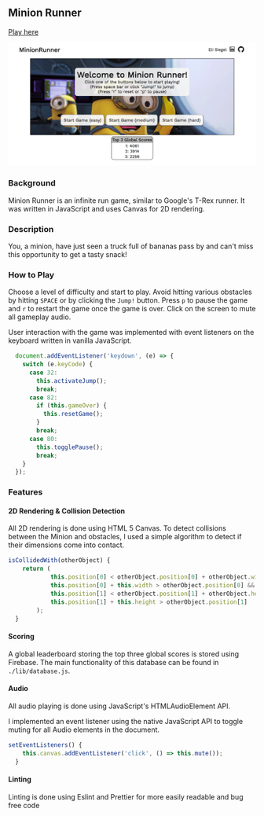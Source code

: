 ## Minion Runner

[Play here](http://elicsiegel.com/MinionRunner/)

![main](./docs/home.png)

### Background

Minion Runner is an infinite run game, similar to Google's T-Rex runner. It was written in JavaScript and uses Canvas for 2D rendering.

### Description

You, a minion, have just seen a truck full of bananas pass by and can't miss this opportunity to get a tasty snack!

### How to Play

Choose a level of difficulty and start to play. Avoid hitting various obstacles by hitting `SPACE` or by clicking the `Jump!` button. Press `p` to pause the game and `r` to restart the game once the game is over. Click on the screen to mute all gameplay audio. 

User interaction with the game was implemented with event listeners on the keyboard written in vanilla JavaScript.

```javascript
  document.addEventListener('keydown', (e) => {
    switch (e.keyCode) {
      case 32: 
        this.activateJump(); 
        break;
      case 82:
        if (this.gameOver) {
          this.resetGame();
        }
        break;
      case 80:
        this.togglePause();
        break;
    }
  });
```

### Features

#### 2D Rendering & Collision Detection
All 2D rendering is done using HTML 5 Canvas. To detect collisions between the Minion and obstacles, I used a simple algorithm to detect if their dimensions come into contact. 

```javascript
isCollidedWith(otherObject) {
    return (
            this.position[0] < otherObject.position[0] + otherObject.width &&
            this.position[0] + this.width > otherObject.position[0] &&
            this.position[1] < otherObject.position[1] + otherObject.height &&
            this.position[1] + this.height > otherObject.position[1]
        );
  }
```

#### Scoring

A global leaderboard storing the top three global scores is stored using Firebase. The main functionality of this database can be found in `./lib/database.js`.

#### Audio

All audio playing is done using JavaScript's HTMLAudioElement API.

I implemented an event listener using the native JavaScript API to toggle muting for all Audio elements in the document.

```javascript
setEventListeners() {
    this.canvas.addEventListener('click', () => this.mute());
  }
```

#### Linting

Linting is done using Eslint and Prettier for more easily readable and bug free code 
